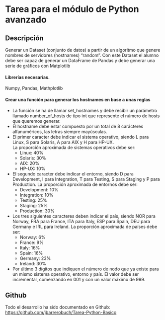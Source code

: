 # Tarea para el módulo de Python avanzado  
  
## Descripción
  
Generar un Dataset (conjunto de datos) a partir de un algoritmo que genere nombres de servidores (hostnames) “random”.
Con este Dataset el alumno debe ser capaz de generar un DataFrame de
Pandas y debe generar una serie de gráficos con Matplotlib

#### Librerías necesarias. 
   Numpy, Pandas, Mathplotlib  
  
#### Crear una función para generar los hostnames en base a unas reglas  
- La función se ha de llamar set_hostnames y debe recibir un parámetro llamado number_of_hosts de tipo int que represente el número de hosts que queremos generar.
- El hostname debe estar compuesto por un total de 8 carácteres alfanuméricos, las letras siempre mayúsculas.
- El primer caracter debe indicar el sistema operativo, siendo L para Linux, S para Solaris, A para AIX y H para HP-UX.  
  La proporción aproximada de sistemas operativos debe ser:
  - Linux: 40%
  - Solaris: 30%
  - AIX: 20%
  - HP-UX: 10%
- El segundo caracter debe indicar el entorno, siendo D para Development, I para Integration, T para Testing, S para Staging y P para Production. La proporción aproximada de entornos debe ser:
  - Development: 10%
  - Integration: 10%
  - Testing: 25%
  - Staging: 25%
  - Production: 30%
- Los tres siguientes caracteres deben indicar el país, siendo NOR para Norway, FRA para France, ITA para Italy, ESP para Spain, DEU para Germany e IRL para Ireland. La proporción aproximada de países debe ser:
  - Norway: 6%
  - France: 9%
  - Italy: 16%
  - Spain: 16%
  - Germany: 23%
  - Ireland: 30%
- Por último 3 dígitos que indiquen el número de nodo que ya existe para un mismo sistema operativo, entorno y país. El valor debe ser incremental, comenzando en 001 y con un valor máximo de 999.  
  
## Github
  
Todo el desarrollo ha sido documentado en Github: https://github.com/jbarrerobuch/Tarea-Python-Basico
